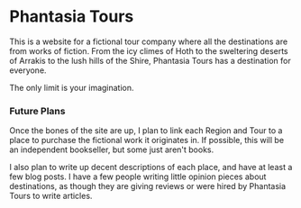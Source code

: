 # Phantasia Tours

This is a website for a fictional tour company where all the destinations are from works of fiction. From the icy climes of Hoth to the sweltering deserts of Arrakis to the lush hills of the Shire, Phantasia Tours has a destination for everyone.

The only limit is your imagination.

### Future Plans

Once the bones of the site are up, I plan to link each Region and Tour to a place to purchase the fictional work it originates in. If possible, this will be an independent bookseller, but some just aren't books.

I also plan to write up decent descriptions of each place, and have at least a few blog posts. I have a few people writing little opinion pieces about destinations, as though they are giving reviews or were hired by Phantasia Tours to write articles.
